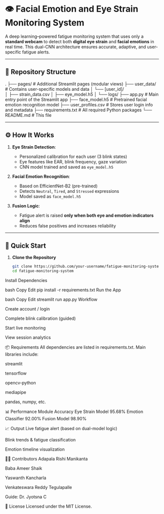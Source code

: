 # 👁️ Facial Emotion and Eye Strain Monitoring System

A deep learning–powered fatigue monitoring system that uses only a **standard webcam** to detect both **digital eye strain** and **facial emotions** in real time. This dual-CNN architecture ensures accurate, adaptive, and user-specific fatigue alerts.

---

## 📁 Repository Structure
.
├── pages/                 # Additional Streamlit pages (modular views)
├── user_data/             # Contains user-specific models and data
│   └── [user_id]/         
│       ├── strain_data.csv
│       ├── eye_model.h5
│       └── logs/
├── app.py                 # Main entry point of the Streamlit app
├── face_model.h5          # Pretrained facial emotion recognition model
├── user_profiles.csv      # Stores user login info and metadata
├── requirements.txt       # All required Python packages
└── README.md              # This file

---

## ⚙️ How It Works

1. **Eye Strain Detection**:
   - Personalized calibration for each user (3 blink states)
   - Eye features like EAR, blink frequency, gaze variation
   - CNN model trained and saved as `eye_model.h5`

2. **Facial Emotion Recognition**:
   - Based on EfficientNet-B2 (pre-trained)
   - Detects `Neutral`, `Tired`, and `Stressed` expressions
   - Model saved as `face_model.h5`

3. **Fusion Logic**:
   - Fatigue alert is raised **only when both eye and emotion indicators align**
   - Reduces false positives and increases reliability

---

## 🚀 Quick Start

1. **Clone the Repository**
   ```bash
   git clone https://github.com/your-username/fatigue-monitoring-system.git
   cd fatigue-monitoring-system
Install Dependencies

bash
Copy
Edit
pip install -r requirements.txt
Run the App

bash
Copy
Edit
streamlit run app.py
Workflow

Create account / login

Complete blink calibration (guided)

Start live monitoring

View session analytics

📦 Requirements
All dependencies are listed in requirements.txt. Main libraries include:

streamlit

tensorflow

opencv-python

mediapipe

pandas, numpy, etc.

📊 Performance
Module	Accuracy
Eye Strain Model	95.68%
Emotion Classifier	92.00%
Fusion Model	98.90%

📈 Output
Live fatigue alert (based on dual-model logic)

Blink trends & fatigue classification

Emotion timeline visualization

🧑‍💻 Contributors
Adapala Rishi Manikanta

Baba Ameer Shaik

Yaswanth Kancharla

Venkateswara Reddy Tegulapalle

Guide: Dr. Jyotsna C

📄 License
Licensed under the MIT License.
